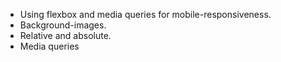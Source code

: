 * Using flexbox and media queries for mobile-responsiveness.
* Background-images.
* Relative and absolute.
* Media queries